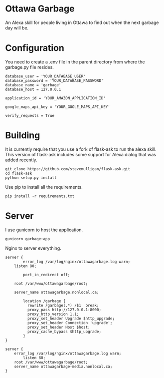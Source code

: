 # Ottawa Garbage

An Alexa skill for people living in Ottawa to find out when the next garbage day will be.

# Configuration

You need to create a .env file in the parent directory from where the garbage.py file resides.

```
database_user = 'YOUR_DATABASE_USER'
database_password = 'YOUR_DATABASE_PASSWORD'
database_name = 'garbage'
database_host = 127.0.0.1

application_id = 'YOUR_AMAZON_APPLICATION_ID'

google_maps_api_key = 'YOUR_GOOLE_MAPS_API_KEY'

verify_requests = True
```

# Building

It is currently require that you use a fork of flask-ask to run the alexa skill.  This version of flask-ask includes some support for Alexa dialog that was added recently.

```
git clone https://github.com/stevemulligan/flask-ask.git
cd flask-ask
python setup.py install
```

Use pip to install all the requirements.

```
pip install -r requirements.txt
```

# Server

I use gunicorn to host the application.

```
gunicorn garbage:app
```

Nginx to server everything.

```
server {
        error_log /var/log/nginx/ottawagarbage.log warn;
	listen 80;

        port_in_redirect off;

	root /var/www/ottawagarbage/root;

	server_name ottawagarbage.nonlocal.ca;

        location /garbage {
          rewrite /garbage(.*) /$1  break;
          proxy_pass http://127.0.0.1:8000;
          proxy_http_version 1.1;
          proxy_set_header Upgrade $http_upgrade;
          proxy_set_header Connection 'upgrade';
          proxy_set_header Host $host;
          proxy_cache_bypass $http_upgrade;
        }
}

server {
	error_log /var/log/nginx/ottawagarbage.log warn;
        listen 80;
	root /var/www/ottawagarbage/root;
	server_name ottawagarbage-media.nonlocal.ca;
}
```
